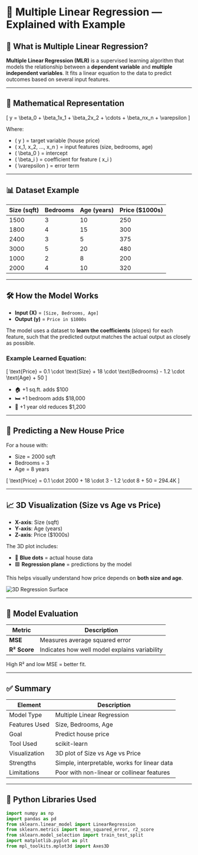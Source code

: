# 🧠 Multiple Linear Regression — Explained with Example

## 📘 What is Multiple Linear Regression?

**Multiple Linear Regression (MLR)** is a supervised learning algorithm that models the relationship between a **dependent variable** and **multiple independent variables**. It fits a linear equation to the data to predict outcomes based on several input features.

---

## 📐 Mathematical Representation

\[
y = \beta_0 + \beta_1x_1 + \beta_2x_2 + \cdots + \beta_nx_n + \varepsilon
\]

Where:
- \( y \) = target variable (house price)
- \( x_1, x_2, ..., x_n \) = input features (size, bedrooms, age)
- \( \beta_0 \) = intercept
- \( \beta_i \) = coefficient for feature \( x_i \)
- \( \varepsilon \) = error term

---

## 📊 Dataset Example

| Size (sqft) | Bedrooms | Age (years) | Price ($1000s) |
|-------------|----------|-------------|----------------|
| 1500        | 3        | 10          | 250            |
| 1800        | 4        | 15          | 300            |
| 2400        | 3        | 5           | 375            |
| 3000        | 5        | 20          | 480            |
| 1000        | 2        | 8           | 200            |
| 2000        | 4        | 10          | 320            |

---

## 🛠️ How the Model Works

- **Input (X)** = `[Size, Bedrooms, Age]`
- **Output (y)** = `Price in $1000s`

The model uses a dataset to **learn the coefficients** (slopes) for each feature, such that the predicted output matches the actual output as closely as possible.

### Example Learned Equation:

\[
\text{Price} = 0.1 \cdot \text{Size} + 18 \cdot \text{Bedrooms} - 1.2 \cdot \text{Age} + 50
\]

- 🏠 +1 sq.ft. adds $100
- 🛏️ +1 bedroom adds $18,000
- 🧓 +1 year old reduces $1,200

---

## 🔮 Predicting a New House Price

For a house with:
- Size = 2000 sqft
- Bedrooms = 3
- Age = 8 years

\[
\text{Price} = 0.1 \cdot 2000 + 18 \cdot 3 - 1.2 \cdot 8 + 50 = 294.4K
\]

---

## 📈 3D Visualization (Size vs Age vs Price)

- **X-axis**: Size (sqft)  
- **Y-axis**: Age (years)  
- **Z-axis**: Price ($1000s)

The 3D plot includes:
- 🔵 **Blue dots** = actual house data
- 🟩 **Regression plane** = predictions by the model

This helps visually understand how price depends on **both size and age**.

![3D Regression Surface](https://via.placeholder.com/600x400.png?text=3D+Regression+Plot)

---

## 🧪 Model Evaluation

| Metric           | Description                                      |
|------------------|--------------------------------------------------|
| **MSE**          | Measures average squared error                   |
| **R² Score**     | Indicates how well model explains variability    |

High R² and low MSE = better fit.

---

## ✅ Summary

| Element               | Description                                      |
|------------------------|--------------------------------------------------|
| Model Type             | Multiple Linear Regression                       |
| Features Used          | Size, Bedrooms, Age                              |
| Goal                   | Predict house price                              |
| Tool Used              | scikit-learn                                     |
| Visualization          | 3D plot of Size vs Age vs Price                  |
| Strengths              | Simple, interpretable, works for linear data     |
| Limitations            | Poor with non-linear or collinear features       |

---

## 🧰 Python Libraries Used

```python
import numpy as np
import pandas as pd
from sklearn.linear_model import LinearRegression
from sklearn.metrics import mean_squared_error, r2_score
from sklearn.model_selection import train_test_split
import matplotlib.pyplot as plt
from mpl_toolkits.mplot3d import Axes3D

